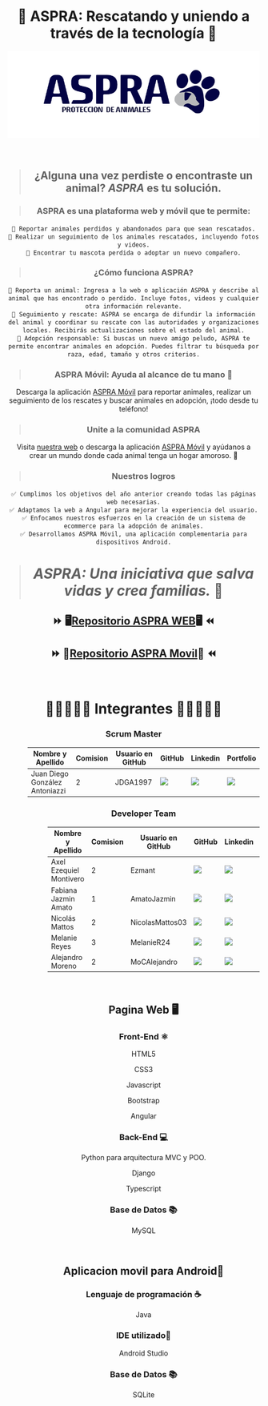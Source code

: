 <div align="center">
<h1>🐾 ASPRA: Rescatando y uniendo a través de la tecnología 🐾</h1>
 
![imagen](https://raw.githubusercontent.com/AS-PR-A/ASPRA-Web/main/Frontend/animalesCommerce/src/assets/img/ASPRA.png)


<br>

> ## ¿Alguna una vez perdiste o encontraste un animal? *ASPRA* es tu solución.

> ### ASPRA es una plataforma web y móvil que te permite:

    🔹 Reportar animales perdidos y abandonados para que sean rescatados.
    🔹 Realizar un seguimiento de los animales rescatados, incluyendo fotos y videos.
    🔹 Encontrar tu mascota perdida o adoptar un nuevo compañero.

> ### ¿Cómo funciona ASPRA?

    🔹 Reporta un animal: Ingresa a la web o aplicación ASPRA y describe al animal que has encontrado o perdido. Incluye fotos, videos y cualquier otra información relevante.
    🔹 Seguimiento y rescate: ASPRA se encarga de difundir la información del animal y coordinar su rescate con las autoridades y organizaciones locales. Recibirás actualizaciones sobre el estado del animal.
    🔹 Adopción responsable: Si buscas un nuevo amigo peludo, ASPRA te permite encontrar animales en adopción. Puedes filtrar tu búsqueda por raza, edad, tamaño y otros criterios.

> ### ASPRA Móvil: Ayuda al alcance de tu mano 🤳

Descarga la aplicación [ASPRA Móvil]() para reportar animales, realizar un seguimiento de los rescates y buscar animales en adopción, ¡todo desde tu teléfono!

> ### Unite a la comunidad ASPRA

Visita [nuestra web](https://ezmant.github.io/Proyecto_FullStack_ISPC/Maqueta/Vistas/index.html) o descarga la aplicación [ASPRA Móvil]() y ayúdanos a crear un mundo donde cada animal tenga un hogar amoroso. 🐾

> ### Nuestros logros

    ✅ Cumplimos los objetivos del año anterior creando todas las páginas web necesarias.
    ✅ Adaptamos la web a Angular para mejorar la experiencia del usuario.
    ✅ Enfocamos nuestros esfuerzos en la creación de un sistema de ecommerce para la adopción de animales.
    ✅ Desarrollamos ASPRA Móvil, una aplicación complementaria para dispositivos Android.

> # *ASPRA: Una iniciativa que salva vidas y crea familias.* 🐾


## ⏩ 🖥️[Repositorio ASPRA WEB](https://github.com/AS-PR-A/ASPRA-Web)🖥️ ⏪

## ⏩ 📱[Repositorio ASPRA Movil](https://github.com/AS-PR-A/ASPRA-Movil)📱 ⏪

<br>

<h1 align="center"> 
  👩‍💻👨🏼‍💻 Integrantes 👩‍💻👨🏼‍💻
</h1>
<h3 align="center">Scrum Master</h3>
    <dl>
      <dd>
        <table align="center">
          <thead>
            <tr>
              <th>Nombre y Apellido</th>
              <th>Comision</th>
              <th>Usuario en GitHub</th>
              <th>GitHub</th>
              <th>Linkedin</th>
              <th>Portfolio</th>
            </tr>
          </thead>
          <tbody>
            <tr>
              <td> Juan Diego González Antoniazzi </td>
              <td> 2 </td>
              <td> JDGA1997 </td>
              <td>
                <a href="https://github.com/JDGA1997">
                  <img src="https://img.shields.io/badge/github-%23121011.svg?&style=for-the-badge&logo=github&logoColor=white"/>
                </a>
              </td>
              <td>
                <a href="https://www.linkedin.com/in/jdga1997/">
                  <img src="https://img.shields.io/badge/linkedin-%230A66C2.svg?&style=for-the-badge&logo=linkedin&logoColor=white"/>
                </a>
              </td>
              <td>
                <a href="">
                  <img src="https://img.shields.io/badge/Portfolio-%23000000.svg?style=for-the-badge&logo=firefox&logoColor=#FF7139">
                </a>
              </td>
            </tr>
            <tr>
        </table>
      </dd>
    </dl>
  </dd>
  <dd>
<dl>
<dl>
    <h3 align="center">Developer Team</h3>
    <dl>
      <dd>
        <table align="center">
          <thead>
            <tr>
              <th>Nombre y Apellido</th>
              <th>Comision</th>
              <th>Usuario en GitHub</th>
              <th>GitHub</th>
              <th>Linkedin</th>
              <th>Portfolio</th>
            </tr>
          </thead>
          <tbody>
            <tr>
              <td> Axel Ezequiel Montivero </td>
              <td> 2 </td>
              <td> Ezmant </td>
              <td>
                <a href="https://github.com/Ezmant">
                  <img src="https://img.shields.io/badge/github-%23121011.svg?&style=for-the-badge&logo=github&logoColor=white"/>
                </a>
              </td>
              <td>
                <a href="https://www.linkedin.com/in/">
                  <img src="https://img.shields.io/badge/linkedin-%230A66C2.svg?&style=for-the-badge&logo=linkedin&logoColor=white"/>
                </a>
              </td>
              <td>
                <a href="">
                  <img src="https://img.shields.io/badge/Portfolio-%23000000.svg?style=for-the-badge&logo=firefox&logoColor=#FF7139">
                </a>
              </td>
            </tr>
            <tr>
              <td> Fabiana Jazmin Amato </td>
              <td> 1 </td>
              <td> AmatoJazmin </td>
              <td>
                <a href="https://github.com/AmatoJazmin">
                  <img src="https://img.shields.io/badge/github-%23121011.svg?&style=for-the-badge&logo=github&logoColor=white"/>
                </a>
              </td>
              <td>
                <a href="https://www.linkedin.com/in//">
                  <img src="https://img.shields.io/badge/linkedin-%230A66C2.svg?&style=for-the-badge&logo=linkedin&logoColor=white"/>
                </a>
              </td>
              <td>
                <a href="">
                  <img src="https://img.shields.io/badge/Portfolio-%23000000.svg?style=for-the-badge&logo=firefox&logoColor=#FF7139">
                </a>
              </td>
            </tr>
            <tr>
              <td> Nicolás Mattos </td>
              <td> 2 </td>
              <td> NicolasMattos03 </td>
              <td>
                <a href="https://github.com/NicolasMattos03">
                  <img src="https://img.shields.io/badge/github-%23121011.svg?&style=for-the-badge&logo=github&logoColor=white"/>
                </a>
              </td>
              <td>
                <a href="https://www.linkedin.com/in/nicolas-mattos-164507243/">
                  <img src="https://img.shields.io/badge/linkedin-%230A66C2.svg?&style=for-the-badge&logo=linkedin&logoColor=white"/>
                </a>
              </td>
              <td>
                <a href="">
                  <img src="https://img.shields.io/badge/Portfolio-%23000000.svg?style=for-the-badge&logo=firefox&logoColor=#FF7139">
                </a>
              </td>
            </tr>
            <tr>
              <td> Melanie Reyes </td>
              <td> 3 </td>
              <td> MelanieR24 </td>
              <td>
                <a href="https://github.com/MelanieR24">
                  <img src="https://img.shields.io/badge/github-%23121011.svg?&style=for-the-badge&logo=github&logoColor=white"/>
                </a>
              </td>
              <td>
                <a href="https://www.linkedin.com/in//">
                  <img src="https://img.shields.io/badge/linkedin-%230A66C2.svg?&style=for-the-badge&logo=linkedin&logoColor=white"/>
                </a>
              </td>
              <td>
                <a href="">
                  <img src="https://img.shields.io/badge/Portfolio-%23000000.svg?style=for-the-badge&logo=firefox&logoColor=#FF7139">
                </a>
              </td>
            </tr>
            <tr>
              <td> Alejandro Moreno </td>
              <td> 2 </td>
              <td> MoCAlejandro </td>
              <td>
                <a href="https://github.com/MoCAlejandro">
                  <img src="https://img.shields.io/badge/github-%23121011.svg?&style=for-the-badge&logo=github&logoColor=white"/>
                </a>
              </td>
              <td>
                <a href="https://www.linkedin.com/in//">
                  <img src="https://img.shields.io/badge/linkedin-%230A66C2.svg?&style=for-the-badge&logo=linkedin&logoColor=white"/>
                </a>
              </td>
              <td>
                <a href="">
                  <img src="https://img.shields.io/badge/Portfolio-%23000000.svg?style=for-the-badge&logo=firefox&logoColor=#FF7139">
                </a>
              </td>
            </tr>
            <tr>
          </tbody>
        </table>
      </dd>
    </dl>
  </dd>
  <dd>


<br>

## Pagina Web 🖥️

### Front-End ⚛️

HTML5

CSS3

Javascript

Bootstrap

Angular

### Back-End 💻

Python para arquitectura MVC y POO.

Django

Typescript

### Base de Datos 📚

MySQL

<br>

## Aplicacion movil para Android📱

### Lenguaje de programación ☕

Java

### IDE utilizado📲

Android Studio

### Base de Datos 📚

SQLite


</div>
